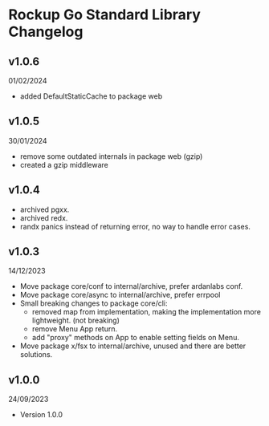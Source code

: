 # Rockup Go Standard Library Changelog

## v1.0.6
01/02/2024

- added DefaultStaticCache to package web

## v1.0.5
30/01/2024

- remove some outdated internals in package web (gzip)
- created a gzip middleware

## v1.0.4
- archived pgxx.
- archived redx.
- randx panics instead of returning error, no way to handle error cases.

## v1.0.3
14/12/2023

- Move package core/conf to internal/archive, prefer ardanlabs conf.
- Move package core/async to internal/archive, prefer errpool
- Small breaking changes to package core/cli:
    - removed map from implementation, making the implementation more lightweight. (not breaking)
    - remove Menu App return.
    - add "proxy" methods on App to enable setting fields on Menu.
- Move package x/fsx to internal/archive, unused and there are better solutions.

## v1.0.0
24/09/2023

- Version 1.0.0
